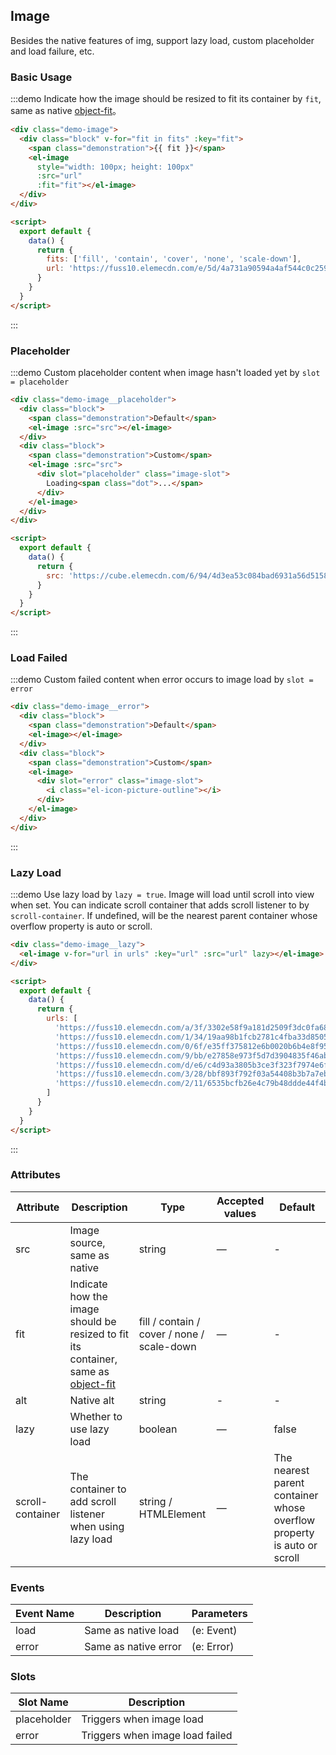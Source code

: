 ## Image
Besides the native features of img, support lazy load, custom placeholder and load failure, etc.

### Basic Usage

:::demo Indicate how the image should be resized to fit its container by `fit`, same as native [object-fit](https://developer.mozilla.org/en-US/docs/Web/CSS/object-fit)。
```html
<div class="demo-image">
  <div class="block" v-for="fit in fits" :key="fit">
    <span class="demonstration">{{ fit }}</span>
    <el-image
      style="width: 100px; height: 100px"
      :src="url"
      :fit="fit"></el-image>
  </div>
</div>

<script>
  export default {
    data() {
      return {
        fits: ['fill', 'contain', 'cover', 'none', 'scale-down'],
        url: 'https://fuss10.elemecdn.com/e/5d/4a731a90594a4af544c0c25941171jpeg.jpeg'
      }
    }
  }
</script>
```
:::

### Placeholder

:::demo Custom placeholder content when image hasn't loaded yet by `slot = placeholder`
```html
<div class="demo-image__placeholder">
  <div class="block">
    <span class="demonstration">Default</span>
    <el-image :src="src"></el-image>
  </div>
  <div class="block">
    <span class="demonstration">Custom</span>
    <el-image :src="src">
      <div slot="placeholder" class="image-slot">
        Loading<span class="dot">...</span>
      </div>
    </el-image>
  </div>
</div>

<script>
  export default {
    data() {
      return {
        src: 'https://cube.elemecdn.com/6/94/4d3ea53c084bad6931a56d5158a48jpeg.jpeg'
      }
    }
  }
</script>
```
:::

### Load Failed

:::demo Custom failed content when error occurs to image load by `slot = error`
```html
<div class="demo-image__error">
  <div class="block">
    <span class="demonstration">Default</span>
    <el-image></el-image>
  </div>
  <div class="block">
    <span class="demonstration">Custom</span>
    <el-image>
      <div slot="error" class="image-slot">
        <i class="el-icon-picture-outline"></i>
      </div>
    </el-image>
  </div>
</div>
```
:::

### Lazy Load

:::demo Use lazy load by `lazy = true`. Image will load until scroll into view when set. You can indicate scroll container that adds scroll listener to by `scroll-container`. If undefined, will be the nearest parent container whose overflow property is auto or scroll.
```html
<div class="demo-image__lazy">
  <el-image v-for="url in urls" :key="url" :src="url" lazy></el-image>
</div>

<script>
  export default {
    data() {
      return {
        urls: [
          'https://fuss10.elemecdn.com/a/3f/3302e58f9a181d2509f3dc0fa68b0jpeg.jpeg',
          'https://fuss10.elemecdn.com/1/34/19aa98b1fcb2781c4fba33d850549jpeg.jpeg',
          'https://fuss10.elemecdn.com/0/6f/e35ff375812e6b0020b6b4e8f9583jpeg.jpeg',
          'https://fuss10.elemecdn.com/9/bb/e27858e973f5d7d3904835f46abbdjpeg.jpeg',
          'https://fuss10.elemecdn.com/d/e6/c4d93a3805b3ce3f323f7974e6f78jpeg.jpeg',
          'https://fuss10.elemecdn.com/3/28/bbf893f792f03a54408b3b7a7ebf0jpeg.jpeg',
          'https://fuss10.elemecdn.com/2/11/6535bcfb26e4c79b48ddde44f4b6fjpeg.jpeg'
        ]
      }
    }
  }
</script>
```
:::

### Attributes
| Attribute | Description | Type  | Accepted values | Default   |
|---------- |-------- |---------- |-------------  |-------- |
| src | Image source, same as native | string | — | - |
| fit | Indicate how the image should be resized to fit its container, same as [object-fit](https://developer.mozilla.org/en-US/docs/Web/CSS/object-fit) | fill / contain / cover / none / scale-down | — | - |
| alt | Native alt | string | - | - |
| lazy | Whether to use lazy load | boolean | — | false |
| scroll-container | The container to add scroll listener when using lazy load | string / HTMLElement | — | The nearest parent container whose overflow property is auto or scroll |

### Events
| Event Name | Description | Parameters |
|---------- |-------- |---------- |
| load | Same as native load | (e: Event) |
| error | Same as native error | (e: Error) |

### Slots
| Slot Name | Description |
|---------|-------------|
| placeholder | Triggers when image load |
| error | Triggers when image load failed |


